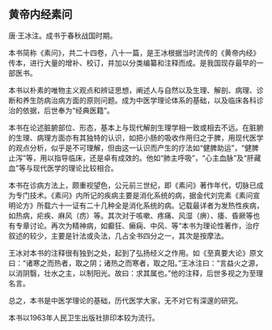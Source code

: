 ## 黄帝内经素问

唐·王冰注。成书于春秋战国时期。

本书简称《素问》，共二十四卷，八十一篇，是王冰根据当时流传的《黄帝内经》传本，进行大量的增补、校订，并加以分类编纂和注释而成。是我国现存最早的一部医书。

本书以朴素的唯物主义观点和辨证思想，阐述人与自然以及生理、解剖、病理、诊断和养生防病治病方面的原则问题。成为中医学理论体系的基础，以及临床各科诊治的依据，后世奉为“经典医籍”。

本书在论述脏腑部位、形态，基本上与现代解剖生理学相一致或相去不远。在脏腑的生理、病理方面亦有其独特的认识，如把小肠的吸收作用归之于脾，用现代医学的观点分析，似乎是不可理解，但由这一认识而产生的疗法如“健脾助运”，“健脾止泻”等，用以指导临床，还是卓有成效的。他如“肺主呼吸”，“心主血脉”及“肝藏血”等与现代医学的理论比较相合。

本书在诊病方法上，颇重视望色，公元前三世纪，即《素问》著作年代，切脉已成为专门技术。《素问》内所记的疾病主要是消化系统的病，据金代刘完素《素问宣明论方》所载六十一证有二十几种全是消化系统的病。记载最详者为发热性疾病，如热病，疟疾、麻风（疠）等。其次对于咳嗽、疼痛、风湿（痹）、痿、昏厥等也有专章讨论。再次为精神病，如癫狂、癞痫、中风、等“本书为理论性著作，治疗叙述的较少，主要是针法或灸法，几占全书四分之一，其次是按摩法。

王冰对本书的注释很有独到之处，起到了弘扬经义之作用。如《至真要大论》原文曰：“诸寒之而热者，取之阴；诸热之而寒者，取之阳。”王冰注曰：“言益火之源，以消阴翳，壮水之主，以制阳光。故曰：求其属也。”他的注释，后世多视之为至理名言。

总之，本书是中医学理论的基础，历代医学大家，无不对它有深邃的研究。

本书以1963年人民卫生出版社排印本较为流行。
